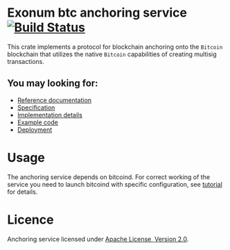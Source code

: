 # Exonum btc anchoring service &emsp; [![Build Status](https://travis-ci.com/exonum/exonum-btc-anchoring.svg?token=XsvDzZa3zu2eW4sVWuqN&branch=master)](https://travis-ci.com/exonum/exonum-btc-anchoring)

This crate implements a protocol for blockchain anchoring onto the `Bitcoin` blockchain that utilizes the native `Bitcoin` capabilities of creating multisig transactions.

## You may looking for:
* [Reference documentation](http://exonum.com/doc/crates/anchoring_btc_service/index.html)
* [Specification](http://exonum.com/doc/anchoring-spec/)
* [Implementation details](http://exonum.com/doc/anchoring-impl/)
* [Example code](examples/anchoring.rs)
* [Deployment](DEPLOY.md)

# Usage
The anchoring service depends on bitcoind. For correct working of the service you need to launch bitcoind with specific configuration, see [tutorial](doc/tutorial.md) for details.

# Licence
Anchoring service licensed under [Apache License, Version 2.0](LICENSE).
